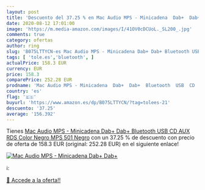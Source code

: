 ```yaml
---
layout: post
title: 'Descuento del 37.25 % en Mac Audio MPS - Minicadena  Dab+  Dab+  '
date: 2020-08-12 17:01:00
image: 'https://m.media-amazon.com/images/I/41OV0cDCUoL._SL200_.jpg'
comments: true
category: ofertas
author: ring
slug: 'B075LTTYCN-es Mac Audio MPS - Minicadena Dab+ Dab+ Bluetooth USB CD AUX...'
tags: [ 'tole.es','bluetooth', ]
actualPrice: 158.3 EUR
currency: EUR
price: 158.3
comparePrice: 252.28 EUR
prodname: 'Mac Audio MPS - Minicadena  Dab+  Dab+  Bluetooth  USB  CD  AUX  RDS   Color Negro MPS 501 Negro'
country: 'es'
flag: '🇪🇸'
buyurl: 'https://www.amazon.es/dp/B075LTTYCN/?tag=tolees-21'
descuento: '37.25'
average: '156.392'
---
```


Tienes [Mac Audio MPS - Minicadena  Dab+  Dab+  Bluetooth  USB  CD  AUX  RDS   Color Negro MPS 501 Negro](https://www.amazon.es/dp/B075LTTYCN/?tag=tolees-21) con un 37.25 % de descuento con precio de oferta de 158.3 EUR (original: 252.28 EUR) en el siguiente enlace!

[![Mac Audio MPS - Minicadena  Dab+  Dab+  ](https://m.media-amazon.com/images/I/41OV0cDCUoL._SL200_.jpg)](https://www.amazon.es/dp/B075LTTYCN/?tag=tolees-21)

ℹ️:


[🛒 Accede a la oferta!!](https://www.amazon.es/dp/B075LTTYCN/?tag=tolees-21)
